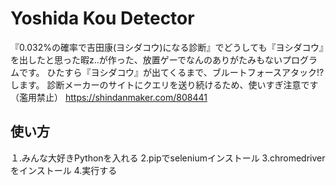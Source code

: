# Yoshida Kou Detector

『0.032%の確率で吉田康(ヨシダコウ)になる診断』でどうしても『ヨシダコウ』を出したと思った暇z..が作った、放置ゲーでなんのありがたみもないプログラムです。
ひたすら『ヨシダコウ』が出てくるまで、ブルートフォースアタック!?します。
診断メーカーのサイトにクエリを送り続けるため、使いすぎ注意です（濫用禁止）
https://shindanmaker.com/808441

## 使い方

１.みんな大好きPythonを入れる
2.pipでseleniumインストール
3.chromedriverをインストール
4.実行する
